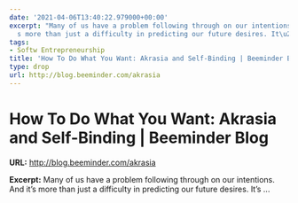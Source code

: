 ```yaml
---
date: '2021-04-06T13:40:22.979000+00:00'
excerpt: "Many of us have a problem following through on our intentions. And it\u2019\
  s more than just a difficulty in predicting our future desires. It\u2019s ..."
tags:
- Softw Entrepreneurship
title: 'How To Do What You Want: Akrasia and Self-Binding | Beeminder Blog'
type: drop
url: http://blog.beeminder.com/akrasia
---
```


# How To Do What You Want: Akrasia and Self-Binding | Beeminder Blog

**URL:** http://blog.beeminder.com/akrasia

**Excerpt:** Many of us have a problem following through on our intentions. And it’s more than just a difficulty in predicting our future desires. It’s ...
